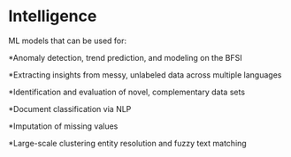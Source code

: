 # Intelligence

ML models that can be used for:

*Anomaly detection, trend prediction, and modeling on the BFSI

*Extracting insights from messy, unlabeled data across multiple languages

*Identification and evaluation of novel, complementary data sets

*Document classification via NLP

*Imputation of missing values

*Large-scale clustering entity resolution and fuzzy text matching

